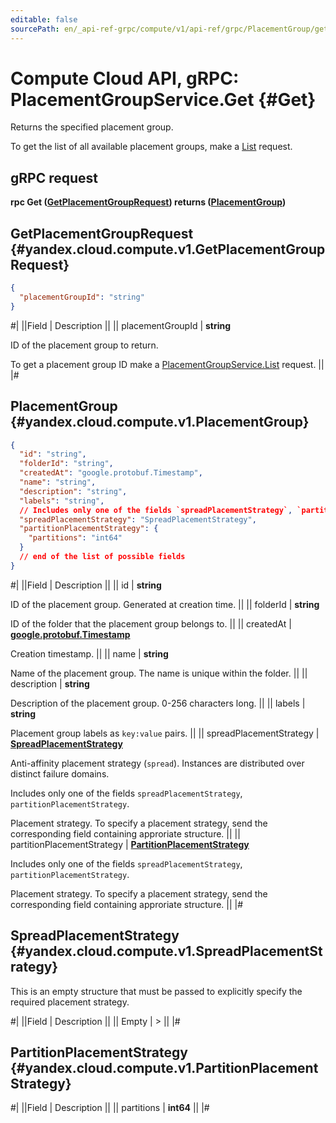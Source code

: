 ```yaml
---
editable: false
sourcePath: en/_api-ref-grpc/compute/v1/api-ref/grpc/PlacementGroup/get.md
---
```


# Compute Cloud API, gRPC: PlacementGroupService.Get {#Get}

Returns the specified placement group.

To get the list of all available placement groups, make a [List](/docs/compute/api-ref/grpc/PlacementGroup/list#List) request.

## gRPC request

**rpc Get ([GetPlacementGroupRequest](#yandex.cloud.compute.v1.GetPlacementGroupRequest)) returns ([PlacementGroup](#yandex.cloud.compute.v1.PlacementGroup))**

## GetPlacementGroupRequest {#yandex.cloud.compute.v1.GetPlacementGroupRequest}

```json
{
  "placementGroupId": "string"
}
```

#|
||Field | Description ||
|| placementGroupId | **string**

ID of the placement group to return.

To get a placement group ID make a [PlacementGroupService.List](/docs/compute/api-ref/grpc/PlacementGroup/list#List) request. ||
|#

## PlacementGroup {#yandex.cloud.compute.v1.PlacementGroup}

```json
{
  "id": "string",
  "folderId": "string",
  "createdAt": "google.protobuf.Timestamp",
  "name": "string",
  "description": "string",
  "labels": "string",
  // Includes only one of the fields `spreadPlacementStrategy`, `partitionPlacementStrategy`
  "spreadPlacementStrategy": "SpreadPlacementStrategy",
  "partitionPlacementStrategy": {
    "partitions": "int64"
  }
  // end of the list of possible fields
}
```

#|
||Field | Description ||
|| id | **string**

ID of the placement group. Generated at creation time. ||
|| folderId | **string**

ID of the folder that the placement group belongs to. ||
|| createdAt | **[google.protobuf.Timestamp](https://developers.google.com/protocol-buffers/docs/reference/google.protobuf#timestamp)**

Creation timestamp. ||
|| name | **string**

Name of the placement group.
The name is unique within the folder. ||
|| description | **string**

Description of the placement group. 0-256 characters long. ||
|| labels | **string**

Placement group labels as `key:value` pairs. ||
|| spreadPlacementStrategy | **[SpreadPlacementStrategy](#yandex.cloud.compute.v1.SpreadPlacementStrategy)**

Anti-affinity placement strategy (`spread`). Instances are distributed
over distinct failure domains.

Includes only one of the fields `spreadPlacementStrategy`, `partitionPlacementStrategy`.

Placement strategy. To specify a placement strategy, send the corresponding
field containing approriate structure. ||
|| partitionPlacementStrategy | **[PartitionPlacementStrategy](#yandex.cloud.compute.v1.PartitionPlacementStrategy)**

Includes only one of the fields `spreadPlacementStrategy`, `partitionPlacementStrategy`.

Placement strategy. To specify a placement strategy, send the corresponding
field containing approriate structure. ||
|#

## SpreadPlacementStrategy {#yandex.cloud.compute.v1.SpreadPlacementStrategy}

This is an empty structure that must be passed to explicitly
specify the required placement strategy.

#|
||Field | Description ||
|| Empty | > ||
|#

## PartitionPlacementStrategy {#yandex.cloud.compute.v1.PartitionPlacementStrategy}

#|
||Field | Description ||
|| partitions | **int64** ||
|#